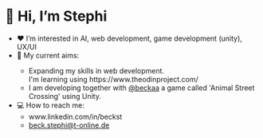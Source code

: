 <h1>👋 Hi, I’m Stephi</h1>

<ul>
  <li>❤️ I’m interested in AI, web development, game development (unity), UX/UI</li>
  <li>🌱 My current aims:</li>
    <ul>
      <li>Expanding my skills in web development.<br> I'm learning using https://www.theodinproject.com/</li>
      <li>I am developing together with <a href="https://github.com/beckaa/">@beckaa</a> a game called 'Animal Street Crossing' using Unity.</li>
    </ul> 
  <li>💻 How to reach me:
    <ul>
      <li> www.linkedin.com/in/beckst </li>
      <li> <a href="mailto: beck.stephi@t-online.de "> beck.stephi@t-online.de </a> </li>
    </ul>
</ul>

<!---
Stephi-x3/Stephi-x3 is a ✨ special ✨ repository because its `README.md` (this file) appears on your GitHub profile.
You can click the Preview link to take a look at your changes.
--->
